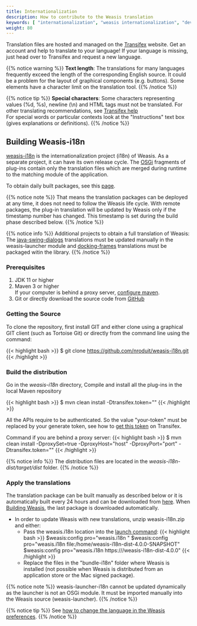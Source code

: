 ```yaml
---
title: Internationalization
description: How to contribute to the Weasis translation
keywords: [ "internationalization", "weasis internationalization", "development", "dicom viewer", "free dicom viewer", "open source dicom viewer", "weasis dicom viewer",  "multi-platform dicom viewer", "dicom", "pacs", "pacs viewer" ]
weight: 80
---
```


Translation files are hosted and managed on the [Transifex](https://app.transifex.com/weasis/public/) website. Get an account and help to translate to your language! If your language is missing, just head over to Transifex and request a new language.

{{% notice warning %}}
**Text length**: The translations for many languages frequently exceed the length of the corresponding English source. It could be a problem for the layout of graphical components (e.g. buttons). Some elements have a character limit on the translation tool.
{{% /notice %}}

{{% notice tip %}}
**Special characters**: Some characters representing values (%d, %s), newline (\\n) and HTML tags must not be translated. For other translating recommendations, see <a target="_blank" href="https://docs.transifex.com/#translating">Transifex help</a><br>
For special words or particular contexts look at the "Instructions" text box (gives explanations or definitions).
{{% /notice %}}

## Building Weasis-i18n

[weasis-i18n](https://github.com/nroduit/weasis-i18n) is the internationalization project (i18n) of Weasis. As a separate project, it can have its own release cycle. The [OSGi](https://www.osgi.org) fragments of plug-ins contain only the translation files which are merged during runtime to the matching module of the application.

To obtain daily built packages, see this [page](https://github.com/nroduit/weasis-i18n).

{{% notice note %}}
That means the translation packages can be deployed at any time, it does not need to follow the Weasis life cycle. With remote packages, the plug-in translation will be updated by Weasis only if the timestamp number has changed. This timestamp is set during the build phase described below.
{{% /notice %}}

{{% notice info %}}
Additional projects to obtain a full translation of Weasis:<br>
The [java-swing-dialogs](https://app.transifex.com/weasis/java-swing-dialogs) translations must be updated manually in the weasis-launcher module and [docking-frames](https://app.transifex.com/weasis/docking-frames) translations must be packaged witin the library.
{{% /notice %}}

### Prerequisites

1. JDK 11 or higher
2. Maven 3 or higher<br>
    If your computer is behind a proxy server, [configure maven](https://maven.apache.org/guides/mini/guide-proxies.html).
3. Git or directly download the source code from [GitHub](https://github.com/nroduit/weasis-i18n)

### Getting the Source

To clone the repository, first install GIT and either clone using a graphical GIT client (such as Tortoise Git) or directly from the command line using the command:

{{< highlight bash >}}
$ git clone https://github.com/nroduit/weasis-i18n.git
{{< /highlight >}}

### Build the distribution

Go in the *weasis-i18n* directory, Compile and install all the plug-ins in the local Maven repository

{{< highlight bash >}}
$ mvn clean install -Dtransifex.token="<your-token>"
{{< /highlight >}}

All the APIs require to be authenticated. So the value "your-token" must be replaced by your generate token, see how to [get this token](https://docs.transifex.com/account/authentication) on Transifex.

Command if you are behind a proxy server:
{{< highlight bash >}}
$ mvn clean install -DproxySet=true -DproxyHost="host" -DproxyPort="port" -Dtransifex.token="<your-token>"
{{< /highlight >}}

{{% notice info %}}
The distribution files are located in the *weasis-i18n-dist/target/dist* folder.
{{% /notice %}}

### Apply the translations

The translation package can be built manually as described below or it is automatically built every 24 hours and can be downloaded from [here](https://github.com/nroduit/weasis-i18n#download-the-binary-package). When [Building Weasis](../building-weasis), the last package is downloaded automatically.

* In order to update Weasis with new translations, unzip weasis-i18n.zip and either:
  * Pass the weasis.i18n location into the [launch command](../weasis-protocol/#modify-the-launch-parameters):
{{< highlight bash >}}
$weasis:config pro="weasis.i18n <your-uri>"
$weasis:config pro="weasis.i18n file:/home/weasis-i18n-dist-4.0.0-SNAPSHOT"
$weasis:config pro="weasis.i18n https://<your-domain>/weasis-i18n-dist-4.0.0"
{{< /highlight >}}
  * Replace the files in the "bundle-i18n" folder where Weasis is installed (not possible when Weasis is distributed from an application store or the Mac signed package).

{{% notice note %}}
weasis-launcher-i18n cannot be updated dynamically as the launcher is not an OSGi module. It must be imported manually into the Weasis source (weasis-launcher).
{{% /notice %}}

{{% notice tip %}}
See [how to change the language in the Weasis preferences](../../tutorials/locale).
{{% /notice %}}



